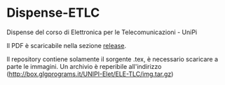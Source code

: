 # Dispense-ETLC
Dispense del corso di Elettronica per le Telecomunicazioni - UniPi

Il PDF è scaricabile nella sezione [release](https://github.com/giuliof/Dispense-ETLC/releases).

Il repository contiene solamente il sorgente .tex, è necessario
scaricare a parte le immagini.
Un archivio è reperibile all'indirizzo
(http://box.glgprograms.it/UNIPI-Elet/ELE-TLC/img.tar.gz)

